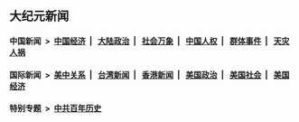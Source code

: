 ## 大纪元新闻

#### 中国新闻 &nbsp;>&nbsp; [中国经济](indexes/ncid283/README.md?02040445) &nbsp;| &nbsp; [大陆政治](indexes/ncid277/README.md?02040445) &nbsp;| &nbsp; [社会万象](indexes/ncid282/README.md?02040445) &nbsp;| &nbsp; [中国人权](indexes/ncid278/README.md?02040445) &nbsp;| &nbsp; [群体事件](indexes/ncid279/README.md?02040445) &nbsp;| &nbsp; [天灾人祸](indexes/ncid280/README.md?02040445)

#### 国际新闻 &nbsp;>&nbsp; [美中关系](indexes/nf1412576/README.md?02040445) &nbsp;| &nbsp; [台湾新闻](indexes/ncid1349361/README.md?02040445) &nbsp;| &nbsp; [香港新闻](indexes/ncid1349362/README.md?02040445) &nbsp;| &nbsp; [美国政治](indexes/ncid1078159/README.md?02040445) &nbsp;| &nbsp; [美国社会](indexes/ncid1078160/README.md?02040445) &nbsp;| &nbsp; [美国经济](indexes/ncid1078158/README.md?02040445)

#### 特别专题 &nbsp;>&nbsp; [中共百年历史](https://github.com/epoch-news/epoch-special/blob/master/README.md?02040445)  
